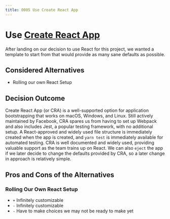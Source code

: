 ```yaml
---
title: 0005 Use Create React App
---
```


# Use [Create React App](https://github.com/facebook/create-react-app)

After landing on our decision to use React for this project, we wanted a template to start from that would provide as many sane defaults as possible.

## Considered Alternatives

* Rolling our own React Setup

## Decision Outcome

Create React App (or CRA) is a well-supported option for application bootstrapping that works on macOS, Windows, and Linux. Still actively maintained by Facebook, CRA spares us from having to set up Webpack and also includes Jest, a popular testing framework, with no additional setup. A React-approved and widely used file structure is immediately created when the app is created, and `yarn test` is immediately available for automated testing. CRA is well documented and widely used, providing valuable support as the team trains up on React. We can also `eject` the app if we later decide to change the defaults provided by CRA, so a later change in approach is relatively simple.

## Pros and Cons of the Alternatives

### Rolling Our Own React Setup

* `+` Infinitely customizable
* `-` Infinitely customizable
* `-` Have to make choices we may not be ready to make yet
